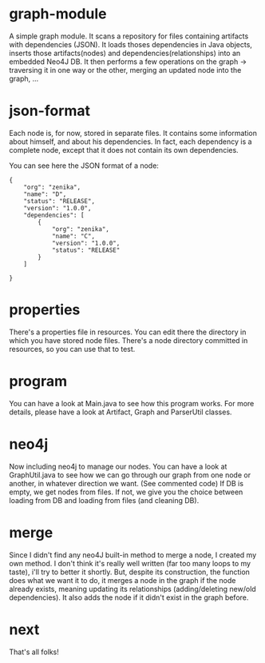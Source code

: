 graph-module
============

A simple graph module. It scans a repository for files containing artifacts with dependencies (JSON). It loads thoses dependencies in Java objects, inserts those artifacts(nodes) and dependencies(relationships) into an embedded Neo4J DB.
It then performs a few operations on the graph -> traversing it in one way or the other, merging an updated node into the graph, ...

json-format
============

Each node is, for now, stored in separate files. It contains some information about himself, and about his dependencies.
In fact, each dependency is a complete node, except that it does not contain its own dependencies.

You can see here the JSON format of a node:

    {
        "org": "zenika",
        "name": "D",
        "status": "RELEASE",
        "version": "1.0.0",
        "dependencies": [
            {
                "org": "zenika",
                "name": "C",
                "version": "1.0.0",
                "status": "RELEASE"
            }
        ]
        
    }

properties
============

There's a properties file in resources. You can edit there the directory in which you have stored node files.
There's a node directory committed in resources, so you can use that to test.

program
============

You can have a look at Main.java to see how this program works.
For more details, please have a look at Artifact, Graph and ParserUtil classes.

neo4j
============

Now including neo4j to manage our nodes. You can have a look at GraphUtil.java to see how we can go through our graph from one node or another, in whatever direction we want. (See commented code)
If DB is empty, we get nodes from files. If not, we give you the choice between loading from DB and loading from files (and cleaning DB).


merge
============
Since I didn't find any neo4J built-in method to merge a node, I created my own method.
I don't think it's really well written (far too many loops to my taste), i'll try to better it shortly.
But, despite its construction, the function does what we want it to do, it merges a node in the graph if the node already exists, meaning updating its relationships (adding/deleting new/old dependencies). It also adds the node if it didn't exist in the graph before.

next
============
That's all folks!
